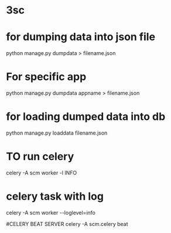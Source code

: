 # 3sc

# for dumping data into json file
python manage.py dumpdata > filename.json
# For specific app
python manage.py dumpdata appname > filename.json


# for loading dumped data into db

python manage.py loaddata filename.json

# TO run celery 
celery -A scm worker -l INFO
# celery task with log
celery -A scm worker --loglevel=info

#CELERY BEAT SERVER
celery -A scm.celery beat